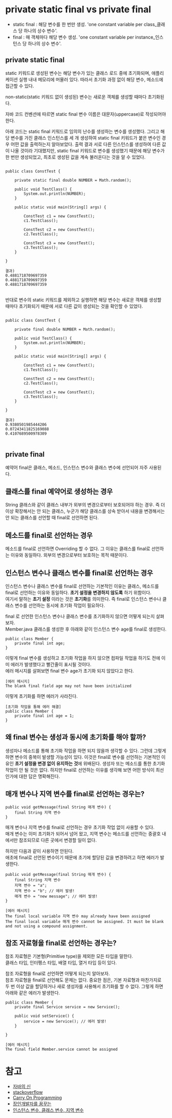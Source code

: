 # private static final vs private final

- static final : 해당 변수를 한 번만 생성. 'one constant variable per class_클래스 당 하나의 상수 변수'. 
- final : 매 객체마다 해당 변수 생성. 'one constant variable per instance_인스턴스 당 하나의 상수 변수'.

## private static final

static 키워드로 생성된 변수는 해당 변수가 있는 클래스 로드 중에 초기화되며, 애플리케이션 실행 내내 메모리에 머물러 있다. 따라서 초기화 과정 없이 해당 변수, 메소드에 접근할 수 있다.

non-static(static 키워드 없이 생성된) 변수는 새로운 객체를 생성할 때마다 초기화된다.

자바 코드 컨벤션에 따르면 static final 변수 이름은 대문자(uppercase)로 작성되어야 한다.

아래 코드는 static final 키워드로 임의의 난수를 생성하는 변수를 생성했다. 그리고 해당 변수를 가진 클래스 인스턴스를 세 개 생성하여 static final 키워드가 붙은 변수인 경우 어떤 값을 출력하는지 알아보았다.
출력 결과 서로 다른 인스턴스를 생성하여 다른 값이 나올 것이라 기대했지만, static final 키워드로 변수를 생성했기 때문에 해당 변수가 한 번만 생성되었고, 최초로 생성된 값을 계속 불러온다는 것을 알 수 있었다.

<pre>
<code>
public class ConstTest {

    private static final double NUMBER = Math.random();

    public void TestClass() {
        System.out.println(NUMBER);
    }

    public static void main(String[] args) {

        ConstTest c1 = new ConstTest();
        c1.TestClass();

        ConstTest c2 = new ConstTest();
        c2.TestClass();

        ConstTest c3 = new ConstTest();
        c3.TestClass();
    }
 
}

결과)
0.4881718709697359
0.4881718709697359
0.4881718709697359
</code>
</pre>

반대로 변수의 static 키워드를 제외하고 실행하면 해당 변수는 새로운 객체를 생성할 때마다 초기화되기 때문에 
서로 다른 값이 생성되는 것을 확인할 수 있었다.

<pre>
<code>
public class ConstTest {

    private final double NUMBER = Math.random();

    public void TestClass() {
        System.out.println(NUMBER);
    }

    public static void main(String[] args) {

        ConstTest c1 = new ConstTest();
        c1.TestClass();

        ConstTest c2 = new ConstTest();
        c2.TestClass();

        ConstTest c3 = new ConstTest();
        c3.TestClass();
    }
 
}

결과)
0.9380501985444206
0.07243411825169088
0.4107689500978309
</code>
</pre>

## private final

예약어 final은 클래스, 메소드, 인스턴스 변수와 클래스 변수에 선언되어 자주 사용된다.

## 클래스를 final 예약어로 생성하는 경우
String 클래스와 같이 클래스 내부가 외부의 변경으로부터 보호되어야 하는 경우. 즉 더 이상 확장해서는 안 되는 클래스, 누군가 해당 클래스를 상속 받아서 내용을 변경해서는 안 되는 클래스를 선언할 때 final로 선언하면 된다.

## 메소드를 final로 선언하는 경우
메소드를 final로 선언하면 Overriding 할 수 없다. 그 이유는 클래스를 final로 선언하는 이유와 동일하다. 외부의 변경으로부터 보호하는 목적 때문이다.  

## 인스턴스 변수나 클래스 변수를 final로 선언하는 경우

인스턴스 변수나 클래스 변수를 final로 선언하는 기본적인 이유는 클래스, 메소드를 final로 선언하는 이유와 동일하다. **초기 설정을 변경하지 않도록** 하기 위함이다.  
여기서 말하는 **초기 설정** 이라는 것은 **초기화**를 의미한다. 즉 final로 인스턴스 변수나 클래스 변수를 선언하는 동시에 초기화 작업이 필요하다.  

final 로 선언한 인스턴스 변수나 클래스 변수를 초기화하지 않으면 어떻게 되는지 살펴보자.  
Member.java 클래스를 생성한 후 아래와 같이 인스턴스 변수 age를 final로 생성한다.  

```
public class Member {
    private final int age;
}
```

이렇게 final 변수를 생성하고 초기화 작업을 하지 않으면 컴파일 작업을 하기도 전에 이미 에러가 발생했다고 빨간줄이 표시될 것이다.  
에러 메시지를 살펴보면 final 변수 age가 초기화 되지 않았다고 한다.  

```
[에러 메시지]
The blank final field age may not have been initialized
```

이렇게 초기화를 하면 에러가 사라진다.  

```
[초기화 작업을 통해 에러 해결]
public class Member {
    private final int age = 1;
}
```

## 왜 final 변수는 생성과 동시에 초기화를 해야 할까?

생성자나 메소드를 통해 초기화 작업을 하면 되지 않을까 생각할 수 있다. 그런데 그렇게 하면 변수의 중복이 발생할 가능성이 있다. 이것은 final로 변수를 선언하는 기본적인 이유인 **초기 설정을 변경 없이 유지하는 것**에 위배된다. 생성자 또는 메소드를 통한 초기화 작업이 안 될 것은 없다. 하지만 final로 선언하는 이유를 생각해 보면 어떤 방식이 최선인가에 대한 답은 명확해진다.  

## 매개 변수나 지역 변수를 final로 선언하는 경우는?

```
public void getMessage(final String 매개 변수) {
    final String 지역 변수
}
```

매개 변수나 지역 변수를 final로 선언하는 경우 초기화 작업 없이 사용할 수 있다.  
매개 변수는 이미 초기화가 되어서 넘어 왔고, 지역 변수는 메소드를 선언하는 중괄호 내에서만 참조되므로 다른 곳에서 변경할 일이 없다. 

하지만 다음과 같이 사용하면 안된다.  
애초에 final로 선언된 변수이기 때문에 초기에 할당된 값을 변경하려고 하면 에러가 발생한다.

```
public void getMessage(final String 매개 변수) {
    final String 지역 변수
    지역 변수 = "a";
    지역 변수 = "b"; // 에러 발생!
    매개 변수 = "new message"; // 에러 발생!
}
```

```
[에러 메시지]
The final local variable 지역 변수 may already have been assigned
The final local variable 매개 변수 cannot be assigned. It must be blank and not using a compound assignment.
```

## 참조 자료형을 final로 선언하는 경우는?

참조 자료형은 기본형(Primitive type)을 제외한 모든 타입을 말한다.  
클래스 타입, 인터펭스 타입, 배열 타입, 열거 타입 등이 있다.  

참조 자료형을 final로 선언하면 어떻게 되는지 알아보자.  
참조 자료형을 final로 선언해도 문제는 없다. 중요한 점은, 기본 자료형과 마찬가지로 두 번 이상 값을 할당하거나 새로 생성자를 사용해서 초기화를 할 수 없다. 그렇게 하면 아래와 같은 에러가 발생한다.

```
public class Member {
    private final Service service = new Service();
    
    public void setService() {
        service = new Service(); // 에러 발생!
    }

}
```

```
[에러 메시지]
The final field Member.service cannot be assigned
```

# 참고
* [자바의 신](http://www.yes24.com/Product/Goods/42643850)
* [stackoverflow](https://stackoverflow.com/questions/1415955/private-final-static-attribute-vs-private-final-attribute)
* [Carry On Programming](https://zorba91.tistory.com/275)
* [장인개발자를 꿈꾸는](https://devbox.tistory.com/entry/Java-static)
* [인스턴스 변수, 클래스 변수, 지역 변수](https://itmining.tistory.com/20)